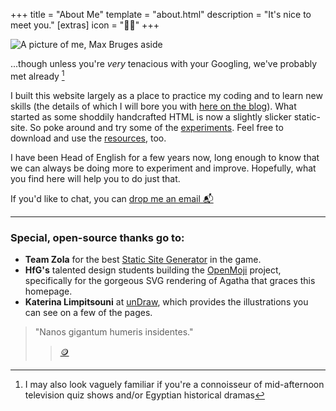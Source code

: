 +++
title = "About Me"
template = "about.html"
description = "It's nice to meet you."
[extras]
  icon = "👨‍🏫"
+++

![A picture of me, Max Bruges aside](/headshot.webp)

...though unless you're *very* tenacious with your Googling, we've probably met already [^1]

I built this website largely as a place to practice my coding and to learn new skills (the details of which I will bore you with [here on the blog](/blog)).  What started as some shoddily handcrafted HTML is now a slightly slicker static-site. So poke around and try some of the [experiments](/experiments). Feel free to download and use the [resources](https://maxbruges.com/resources.html), too.

I have been Head of English for a few years now, long enough to know that we can always be doing more to experiment and improve. Hopefully, what you find here will help you to do just that.

If you'd like to chat, you can [drop me an email 📬](mailto:hello@maxbruges.com)

[^1]: I may also look vaguely familiar if you're a connoisseur of mid-afternoon television quiz shows and/or Egyptian historical dramas

---

### Special, open-source thanks go to:

- **Team Zola** for the best [Static Site Generator](https://github.com/getzola/zola) in the game.
- **HfG's** talented design students building the [OpenMoji](https://openmoji.org/) project, specifically for the gorgeous SVG rendering of Agatha that graces this homepage.
- **Katerina Limpitsouni** at [unDraw](https://undraw.co/), which provides the illustrations you can see on a few of the pages.

> "Nanos gigantum humeris insidentes."
>> [🪙](https://www.royalmint.com/faqs/collectors/where-did-the-edge-inscription-standing-on-the-shoulders-of-giants-come-from/#:~:text=if%20I%20have)

